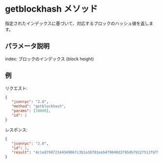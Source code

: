 # getblockhash メソッド

指定されたインデックスに基づいて、対応するブロックのハッシュ値を返します。

## パラメータ説明

index: ブロックのインデックス (block height)

## 例

リクエスト:

```json
{
   "jsonrpc": "2.0",
   "method": "getblockhash",
   "params": [10000],
   "id": 1
}
```

レスポンス:

```json
{
   "jsonrpc": "2.0",
   "id": 1,
   "result": "4c1e879872344349067c3b1a30781eeb4f9040d3795db7922f513f6f9660b9b2"
}
```
